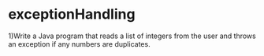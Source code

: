 # exceptionHandling
1)Write a Java program that reads a list of integers from the user and throws an exception if any numbers are duplicates.
